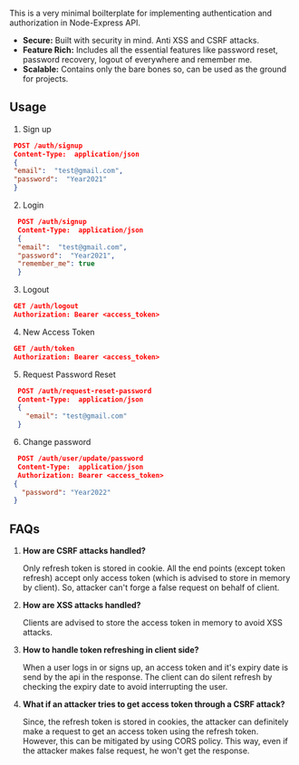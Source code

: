 This is a very minimal boilterplate for implementing authentication and authorization in Node-Express API.

-   **Secure:**  Built with security in mind. Anti XSS and CSRF attacks. 
-   **Feature Rich:**  Includes all the essential features like password reset, password recovery, logout of everywhere and remember me. 
-   **Scalable:** Contains only the bare bones so, can be used as the ground for projects. 


## [](https://github.com/facebook/react#installation)Usage

 1. Sign up
   ```json
    POST /auth/signup
    Content-Type:  application/json
    {
    "email":  "test@gmail.com",
    "password":  "Year2021"
    }
  ```

 2. Login
  ```json
    POST /auth/signup
    Content-Type:  application/json
    {
    "email":  "test@gmail.com",
    "password":  "Year2021",
    "remember_me": true
    }
  ```

 3. Logout
  ```json
   GET /auth/logout
   Authorization: Bearer <access_token>
  ```
 4. New Access Token
  ```json
   GET /auth/token
   Authorization: Bearer <access_token>
  ```
 5. Request Password Reset
  ```json
    POST /auth/request-reset-password
    Content-Type:  application/json
    {
      "email": "test@gmail.com"
    }
  ```

 6. Change password
```json
  POST /auth/user/update/password
  Content-Type:  application/json
  Authorization: Bearer <access_token>
 {
   "password": "Year2022"
 }
```

## [](https://github.com/facebook/react#contributing)FAQs

 1. **How are CSRF attacks handled?**
 
	  Only refresh token is stored in cookie. All the end points (except token refresh) accept only access token (which is advised to store in memory by client). So, attacker can't forge a false request on behalf of client. 
	 
 2. **How are XSS attacks handled?**
 
    Clients are advised to store the access token in memory to avoid XSS attacks. 
 
 3. **How to handle token refreshing in client side?**
 
    When a user logs in or signs up, an access token and it's expiry date is send by the api in the response. The client can do silent refresh by checking the expiry date to avoid interrupting the user. 

 4. **What if an attacker tries to get access token through a CSRF attack?**
 
    Since, the refresh token is stored in cookies, the attacker can definitely make a request to get an access token using the refresh token. However, this can be mitigated by using CORS policy. This way, even if the attacker makes false request, he won't get the response. 

 
 

